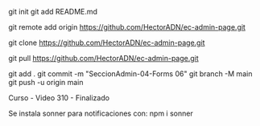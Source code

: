 


git init
git add README.md

git remote add origin https://github.com/HectorADN/ec-admin-page.git

git clone https://github.com/HectorADN/ec-admin-page.git

git pull https://github.com/HectorADN/ec-admin-page.git

git add .
git commit -m "SeccionAdmin-04-Forms 06"
git branch -M main
git push -u origin main


Curso - Video 310 - Finalizado


Se instala sonner para notificaciones con:
npm i sonner


